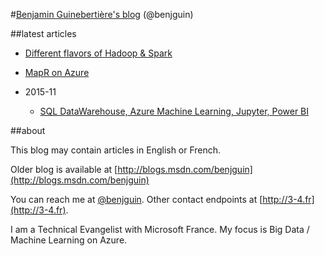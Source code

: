 #[Benjamin Guinebertière's blog](http://blog.3-4.fr) (@benjguin)

##latest articles

- [Different flavors of Hadoop & Spark](/2015/12/02a/different-flavors-of-hadoop.html)
- [MapR on Azure](/2015/12/02b/mapr-on-azure.html)

- 2015-11
	- [SQL DataWarehouse, Azure Machine Learning, Jupyter, Power BI](2015/11/27a/sqldw-azureml-jupyter-powerbi.html)

##about

This blog may contain articles in English or French.

Older blog is available at [http://blogs.msdn.com/benjguin](http://blogs.msdn.com/benjguin)

You can reach me at [@benjguin](http://twitter.com/@benjguin).
Other contact endpoints at [http://3-4.fr](http://3-4.fr).

I am a Technical Evangelist with Microsoft France. My focus is Big Data / Machine Learning on Azure.